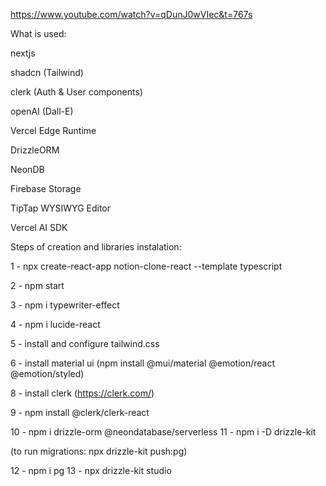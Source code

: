 https://www.youtube.com/watch?v=qDunJ0wVIec&t=767s

What is used:

nextjs

shadcn (Tailwind)

clerk (Auth & User components)

openAI (Dall-E)

Vercel Edge Runtime

DrizzleORM

NeonDB

Firebase Storage

TipTap WYSIWYG Editor

Vercel AI SDK

Steps of creation and libraries instalation:

1 - npx create-react-app notion-clone-react --template typescript

2 - npm start

3 - npm i typewriter-effect

4 - npm i lucide-react

5 - install and configure tailwind.css

6 - install material ui (npm install @mui/material @emotion/react @emotion/styled)

8 - install clerk (https://clerk.com/)

9 - npm install @clerk/clerk-react

10 - npm i drizzle-orm @neondatabase/serverless
11 - npm i -D drizzle-kit

(to run migrations: npx drizzle-kit push:pg)

12 - npm i pg
13 - npx drizzle-kit studio
